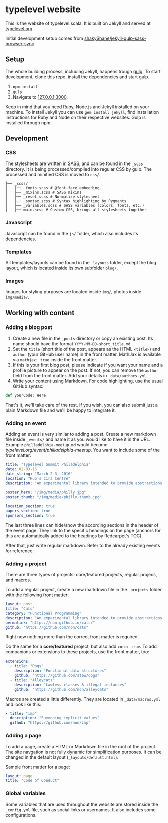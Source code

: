typelevel website
=================

This is the website of typelevel.scala. It is built on Jekyll and served at [typelevel.org](//typelevel.org).

Initial development setup comes from [shakyShane/jekyll-gulp-sass-browser-sync](https://github.com/shakyShane/jekyll-gulp-sass-browser-sync).

## Setup
The whole building process, including Jekyll, happens trough [gulp](http://gulpjs.com/). To start development, clone this repo, install the dependencies and start gulp.

1. `npm install`
2. `gulp`
3. Navigate to [127.0.0.1:3000](http://127.0.0.1:3000).

Keep in mind that you need Ruby, Node.js and Jekyll installed on your machine. To install Jekyll you can use `gem install jekyll`, find installation instructions for Ruby and Node on their respective websites. Gulp is installed through npm.

## Development
### CSS
The stylesheets are written in SASS, and can be found in the `_scss` directory. It is being processed/compiled into regular CSS by gulp. The processed and minified CSS is moved to `css/`.

````
├── _scss/
│   ├── _fonts.scss # @font-face embedding.
│   ├── _mixins.scss # SASS mixins
│   ├── _reset.scss # Normalize stylesheet
│   ├── _syntax.scss # Syntax highlighting by Pygments
│   ├── _variables.scss # SASS variables (colors, fonts, etc.)
│   ├── main.scss # Custom CSS, brings all stylesheets together
````

### Javascript
Javascript can be found in the `js/` folder, which also includes its dependencies.

### Templates
All templates/layouts can be found in the `_layouts` folder, except the blog layout, which is located inside its own subfolder `blog/`.

### Images
Images for styling purposes are located inside `img/`, photos inside `img/media/`.

## Working with content
### Adding a blog post
1. Create a new file in the `_posts` directory or copy an existing post. Its name should have the format `YYYY-MM-DD-short_title.md`.
2. Set the `title` (short title of the post, appears as the HTML `<title>`) and `author` (your GitHub user name) in the front matter. MathJax is available via `mathjax: true` inside the front matter.
3. If this is your first blog post, please indicate if you want your name and a profile picture to appear on the post. If not, you can remove the `author` field from the front matter. Add your details in `_data/authors.yml`.
4. Write your content using Markdown. For code highlighting, use the usual GitHub syntax:

```scala
def yourCode: Here
```

That's it, we'll take care of the rest. If you wish, you can also submit just a plain Markdown file and we'll be happy to integrate it.

### Adding an event
Adding an event is very similar to adding a post. Create a new markdown file inside `_events/` and name it as you would like to have it in the URL. Example `philladelphia-meetup.md` would become *typelevel.org/event/philladelphia-meetup*. You want to include some of the front matter:

````yml
title: "Typelevel Summit Philadelphia"
date: 02-03-16
date_string: "March 2-3, 2016"
location: "Hub's Cira Centre"
description: "An experimental library intended to provide abstractions for functional programming in Scala, leveraging its unique features."

poster_hero: "/img/media/philly.jpg"
poster_thumb: "/img/media/philly-thumb.jpg"

location_section: true
papers_section: true
sponsors_section: true
````

The last three lines can hide/show the according sections in the header of the event page. They link to the specific headings on the page (anchors for this are automatically added to the headings by Redcarpet's TOC).

After that, just write regular markdown. Refer to the already existing events for reference.

### Adding a project
There are three types of projects: core/featured projects, regular projecs, and macros.

To add a regular project, create a new markdown file in the `_projects` folder with the following front matter:

````yml
layout: post
title: "Cats"
category: "Functional Programming"
description: "An experimental library intended to provide abstractions for functional programming in Scala, leveraging its unique features. Design goals are approachability, modularity, documentation and efficiency."
permalink: "https://non.github.io/cats/"
github: "https://github.com/non/cats"
````

Right now nothing more than the correct front matter is required.

Do the same for a **core/featured** project, but also add `core: true`. To add companions or extensions to these projects, use the front matter, too:

````yml
extensions:
  - title: "Dogs"
    description: "Functional data structures"
    github: "https://github.com/stew/dogs"
  - title: "Alleycats"
    description: "Lawless classes & illegal instances"
    github: "https://github.com/non/alleycats"
````

Macros are created a little differently. They are located in `_data/macros.yml` and look like this:

````yml
- title: "imp"
  description: "Summoning implicit values"
  github: "https://github.com/non/imp"
````

### Adding a page
To add a page, create a HTML or Markdown file in the root of the project. The site navgation is not fully dynamic for simplification purposes. It can be changed in the default layout (`_layouts/default.html`).

Sample front matter for a page:

````yml
layout: page
title: "Code of Conduct"
````

### Global variables
Some variables that are used throughout the website are stored inside the `_config.yml` file, such as social links or usernames. It also includes some configurations. 